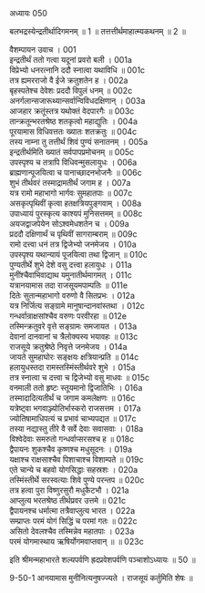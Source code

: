 अध्यायः 050
	
बलभद्रस्येन्द्रतीर्थादिगमनम् ॥ 1 ॥ तत्तत्तीर्थमाहात्म्यकथनम् ॥ 2 ॥
	
वैशम्पायन उवाच ।	001  
इन्द्रतीर्थं ततो गत्वा यदूनां प्रवरो बली ।	001a  
विप्रेभ्यो धनरत्नानि ददौ स्नात्वा यथाविधि ॥	001c  
तत्र ह्यमरराजो वै ईजे क्रतुशतेन ह ।	002a  
बृहस्पतेश्च देवेशः प्रददौ विपुलं धनम् ॥	002c  
अनर्गलान्सजारूथ्यान्सर्वान्विविधदक्षिणान् ।	003a  
आजहार क्रतूंस्तत्र यथोक्तं वेदपारगैः ॥	003c  
तान्क्रतून्भरतश्रेष्ठ शतकृत्वो महाद्युतिः ।	004a  
पूरयामास विधिवत्ततः ख्यातः शतक्रतुः ॥	004c  
तस्य नाम्ना तु तत्तीर्थं शिवं पुण्यं सनातनम् ।	005a  
इन्द्रतीर्थमिति ख्यातं सर्वपापप्रमोचनम् ॥	005c  
उपस्पृश्य च तत्रापि विधिवन्मुसलायुधः ।	006a  
ब्राह्मणान्पूजयित्वा च पानाच्छादनभोजनैः ॥	006c  
शुभं तीर्थवरं तस्माद्रामतीर्थं जगाम ह ।	007a  
यत्र रामो महाभागो भार्गवः सुमहातपाः ॥	007c  
असकृत्पृथिवीं कृत्वा हतक्षत्रियपुङ्गवाम् ।	008a  
उपाध्यायं पुरस्कृत्य काश्यपं मुनिसत्तमम् ॥	008c  
अयजद्वाजपेयेन सोऽश्वमेधशतेन च ।	009a  
प्रददौ दक्षिणार्थं च पृथिवीं सागराम्बराम् ॥	009c  
रामो दत्त्वा धनं तत्र द्विजेभ्यो जनमेजय ।	010a  
उपस्पृश्य यथान्यायं पूजयित्वा तथा द्विजान् ॥	010c  
पुण्यतीर्थे शुभे देशे वसु दत्त्वा हलायुधः ।	011a  
मुनींश्चैवाभिवाद्याथ यमुनातीर्थमागमत् ।	011c  
यत्रानयामास तदा राजसूयमपाम्पतिः ॥	011e  
दितेः सुतान्महाभागो वरुणो वै सितप्रभः ।	012a  
यत्र निर्जित्य सङ्ग्रामे मानुषान्दानवांस्तथा ।	012c  
गन्धर्वान्राक्षसांश्चैव वरुणः परवीरहा ॥	012e  
तस्मिन्क्रतुवरे वृत्ते सङ्ग्रामः समजायत ।	013a  
देवानां दानवानां च त्रैलोक्यस्य भयावहः ॥	013c  
राजसूये क्रतुश्रेष्ठे निवृत्ते जनमेजय ।	014a  
जायते सुमहाघोरः सङ्क्षयः क्षत्रियान्प्रति ॥	014c  
हलायुधस्तदा रामस्तस्मिंस्तीर्थवरे शुभे ।	015a  
तत्र स्नात्वा च दत्त्वा च द्विजेभ्यो वसु माधवः ॥	015c  
वनमाली ततो हृष्टः स्तूयमानो द्विजातिभिः ।	016a  
तस्मादादित्यतीर्थं च जगाम कमलेक्षणः ॥	016c  
यत्रेष्ट्वा भगवाञ्ज्योतिर्भास्करो राजसत्तम ।	017a  
ज्योतिषामाधिपत्यं च प्रभावं चाभ्यपद्यत ॥	017c  
तस्या नद्यास्तु तीरे वै सर्वे देवाः सवासवाः ।	018a  
विश्वेदेवाः समरुतो गन्धर्वाप्सरसश्च ह ॥	018c  
द्वैपायनः शुकश्चैव कृष्णश्च मधुसूदनः ।	019a  
यक्षाश्च राक्षसाश्चैव पिशाचाश्च विशाम्पते ॥	019c  
एते चान्ये च बहवो योगसिद्धाः सहस्रशः ।	020a  
तस्मिंस्तीर्थे सरस्वत्याः शिवे पुण्ये परन्तप ॥	020c  
तत्र हत्वा पुरा विष्णुरसुरौ मधुकैटभौ ।	021a  
आप्लुत्य भरतश्रेष्ठ तीर्थप्रवर उत्तमे ॥	021c  
द्वैपायनश्च धर्मात्मा तत्रैवाप्लुत्य भारत ।	022a  
सम्प्राप्तः परमं योगं सिद्धिं च परमां गतः ॥	022c  
असितो देवलश्चैव तस्मिन्नेव महातपाः ।	023a  
परमं योगमास्थाय ऋषिर्योगमवाप्तवान् ॥ ॥	023c  
	
इति श्रीमन्महाभारते शल्यपर्वणि ह्रदप्रवेशपर्वणि पञ्चाशोऽध्यायः ॥ 50 ॥

9-50-1 आनयामास मुनीनित्यनुषज्ज्यते । राजसूयं कर्तुमिति शेषः ॥
